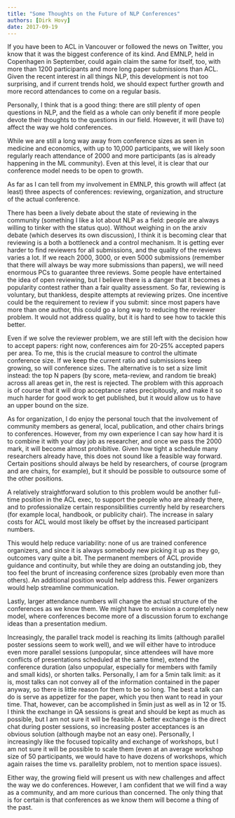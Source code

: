 ```yaml
---
title: "Some Thoughts on the Future of NLP Conferences"
authors: [Dirk Hovy]
date: 2017-09-19
---
```


If you have been to ACL in Vancouver or followed the news on Twitter, you know that it was the biggest conference of its kind. And EMNLP, held in Copenhagen in September, could again claim the same for itself, too, with more than 1200 participants and more long paper submissions than ACL. Given the recent interest in all things NLP, this development is not too surprising, and if current trends hold, we should expect further growth and more record attendances to come on a regular basis. 


Personally, I think that is a good thing: there are still plenty of open questions in NLP, and the field as a whole can only benefit if more people devote their thoughts to the questions in our field. However, it will (have to) affect the way we hold conferences.


While we are still a long way away from conference sizes as seen in medicine and economics, with up to 10,000 participants, we will likely soon regularly reach attendance of 2000 and more participants (as is already happening in the ML community). Even at this level, it is clear that our conference model needs to be open to growth.

As far as I can tell from my involvement in EMNLP, this growth will affect (at least) three aspects of conferences: reviewing, organization, and structure of the actual conference.


There has been a lively debate about the state of reviewing in the community (something I like a lot about NLP as a field: people are always willing to tinker with the status quo). Without weighing in on the arxiv debate (which deserves its own discussion), I think it is becoming clear that reviewing is a both a bottleneck and a control mechanism. It is getting ever harder to find reviewers for all submissions, and the quality of the reviews varies a lot. If we reach 2000, 3000, or even 5000 submissions (remember that there will always be way more submissions than papers), we will need enormous PCs to guarantee three reviews. Some people have entertained the idea of open reviewing, but I believe there is a danger that it becomes a popularity contest rather than a fair quality assessment. So far, reviewing is voluntary, but thankless, despite attempts at reviewing prizes. One incentive could be the requirement to review if you submit: since most papers have more than one author, this could go a long way to reducing the reviewer problem. It would not address quality, but it is hard to see how to tackle this better. 


Even if we solve the reviewer problem, we are still left with the decision how to accept papers: right now, conferences aim for 20-25% accepted papers per area. To me, this is the crucial measure to control the ultimate conference size. If we keep the current ratio and submissions keep growing, so will conference sizes. The alternative is to set a size limit instead: the top N papers (by score, meta-review, and random tie break) across all areas get in, the rest is rejected. The problem with this approach is of course that it will drop acceptance rates precipitously, and make it so much harder for good work to get published, but it would allow us to have an upper bound on the size.


As for organization, I do enjoy the personal touch that the involvement of community members as general, local, publication, and other chairs brings to conferences. However, from my own experience I can say how hard it is to combine it with your day job as researcher, and once we pass the 2000 mark, it will become almost prohibitive. Given how tight a schedule many researchers already have, this does not sound like a feasible way forward. Certain positions should always be held by researchers, of course (program and are chairs, for example), but it should be possible to outsource some of the other positions. 

A relatively straightforward solution to this problem would be another full-time position in the ACL exec, to support the people who are already there, and to professionalize certain responsibilities currently held by researchers (for example local, handbook, or publicity chair). The increase in salary costs for ACL would most likely be offset by the increased participant numbers.

This would help reduce variability: none of us are trained conference organizers, and since it is always somebody new picking it up as they go, outcomes vary quite a bit. The permanent members of ACL provide guidance and continuity, but while they are doing an outstanding job, they too feel the brunt of increasing conference sizes (probably even more than others). An additional position would help address this. Fewer organizers would help streamline communication. 


Lastly, larger attendance numbers will change the actual structure of the conferences as we know them. We might have to envision a completely new model, where conferences become more of a discussion forum to exchange ideas than a presentation medium.

Increasingly, the parallel track model is reaching its limits (although parallel poster sessions seem to work well), and we will either have to introduce even more parallel sessions (unpopular, since attendees will have more conflicts of presentations scheduled at the same time), extend the conference duration (also unpopular, especially for members with family and small kids), or shorten talks. Personally, I am for a 5min talk limit: as it is, most talks can not convey all of the information contained in the paper anyway, so there is little reason for them to be so long. The best a talk can do is serve as appetizer for the paper, which you then want to read in your time. That, however, can be accomplished in 5min just as well as in 12 or 15. I think the exchange in QA sessions is great and should be kept as much as possible, but I am not sure it will be feasible. A better exchange is the direct chat during poster sessions, so increasing poster acceptances is an obvious solution (although maybe not an easy one). Personally, I increasingly like the focused topicality and exchange of workshops, but I am not sure it will be possible to scale them (even at an average workshop size of 50 participants, we would have to have dozens of workshops, which again raises the time vs. parallelity problem, not to mention space issues).


Either way, the growing field will present us with new challenges and affect the way we do conferences. However, I am confident that we will find a way as a community, and am more curious than concerned. The only thing that is for certain is that conferences as we know them will become a thing of the past.
